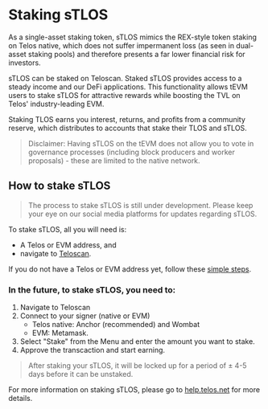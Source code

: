 # Staking sTLOS

As a single-asset staking token, sTLOS mimics the REX-style token staking on Telos native, which does not suffer impermanent loss (as seen in dual-asset staking pools) and therefore presents a far lower financial risk for investors.

sTLOS can be staked on Teloscan. Staked sTLOS provides access to a steady income and our DeFi applications. 
This functionality allows tEVM users to stake sTLOS for attractive rewards while boosting the TVL on Telos' industry-leading EVM. 

Staking TLOS earns you interest, returns, and profits from a community reserve, which distributes to accounts that stake their TLOS and sTLOS. 

> Disclaimer: Having sTLOS on the tEVM does not allow you to vote in governance processes (including block producers and worker proposals) - these are limited to the native network.

## How to stake sTLOS
> The process to stake sTLOS is still under development. Please keep your eye on our social media platforms for updates regarding sTLOS. 

To stake sTLOS, all you will need is:

- A Telos or EVM address, and 
- navigate to [Teloscan](https://www.teloscan.io). 

If you do not have a Telos or EVM address yet, follow these [simple steps](https://help.telos.net/evm/creating-a-tevm-address).

### In the future, to stake sTLOS, you need to:
1. Navigate to Teloscan
2. Connect to your signer (native or EVM)
    - Telos native: Anchor (recommended) and Wombat 
    - EVM: Metamask.
 3. Select "Stake" from the Menu and enter the amount you want to stake.
 4. Approve the transcaction and start earning.
 
 > After staking your sTLOS, it will be locked up for a period of ± 4-5 days before it can be unstaked.
 
 For more information on staking sTLOS, please go to [help.telos.net](https://help.telos.net/en_US/evm/telos-evm-staking-how-to-stake-stlos) for more details.
